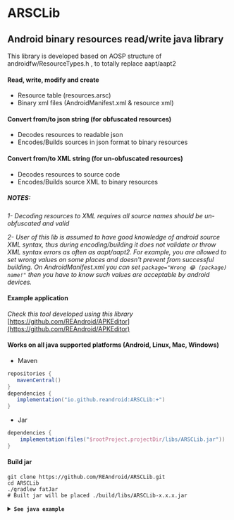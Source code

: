 # ARSCLib
## Android binary resources read/write java library
This library is developed based on AOSP structure of androidfw/ResourceTypes.h , to totally replace aapt/aapt2
#### Read, write, modify and create
* Resource table (resources.arsc)
* Binary xml files (AndroidManifest.xml & resource xml)
#### Convert from/to json string (for obfuscated resources)

* Decodes resources to readable json
* Encodes/Builds sources in json format to binary resources

#### Convert from/to XML string (for un-obfuscated resources)

* Decodes resources to source code
* Encodes/Builds source XML to binary resources

##### _NOTES:_

  _1- Decoding resources to XML requires all source names should be un-obfuscated and valid_

  _2- User of this lib is assumed to have good knowledge of android source XML syntax, thus
  during encoding/building it does not validate or throw XML syntax errors as often as aapt/aapt2. For
  example, you are allowed to set wrong values on some places and doesn't prevent from
  successful building. On AndroidManifest.xml you can set  ``` package="Wrong 😂 (package) name!" ``` 
  then you have to know such values are acceptable by android devices._


#### Example application
_Check this tool developed using this library_
[https://github.com/REAndroid/APKEditor](https://github.com/REAndroid/APKEditor)

#### Works on all java supported platforms (Android, Linux, Mac, Windows)


* Maven
 ```gradle
repositories {
    mavenCentral()
}
dependencies {
    implementation("io.github.reandroid:ARSCLib:+")
}
```
* Jar

```gradle
dependencies {
    implementation(files("$rootProject.projectDir/libs/ARSCLib.jar"))
}
```
#### Build jar

```ShellSession
git clone https://github.com/REAndroid/ARSCLib.git
cd ARSCLib
./gradlew fatJar
# Built jar will be placed ./build/libs/ARSCLib-x.x.x.jar
```

<details><summary> <code><b>See java example</b></code></summary>

```java
import com.reandroid.arsc.chunk.TableBlock;
import com.reandroid.arsc.chunk.PackageBlock;
import com.reandroid.arsc.chunk.xml.AndroidManifestBlock;
import com.reandroid.arsc.chunk.xml.ResXmlElement;
import com.reandroid.arsc.chunk.xml.ResXmlAttribute;

public static void exampleManifest()throws IOException{
        File inFile=new File("AndroidManifest.xml");

        // *** Loading AndroidManifest ***
        AndroidManifestBlock manifestBlock=AndroidManifestBlock.load(inFile);

        System.out.println("Package name: "+manifestBlock.getPackageName());

        List<String> usesPermissionList=manifestBlock.getUsesPermissions();
        for(String usesPermission:usesPermissionList){
        System.out.println("Uses permission: "+usesPermission);
        }

        // *** Modifying AndroidManifest ***
        // Change package name
        manifestBlock.setPackageName("com.new.package-name");
        // Add uses-permission
        manifestBlock.addUsesPermission("android.permission.WRITE_EXTERNAL_STORAGE");
        // Modify version code
        manifestBlock.setVersionCode(904);
        // Modify version name
        manifestBlock.setVersionName("9.0.4");

        // Modify xml attribute
        List<ResXmlElement> activityList=manifestBlock.listActivities();
        for(ResXmlElement activityElement:activityList){
        ResXmlAttribute attributeName=activityElement.searchAttributeByResourceId(AndroidManifestBlock.ID_name);
        System.out.println("Old activity name: "+attributeName.getValueAsString());
        attributeName.setValueAsString("com.app.MyActivity");
        System.out.println("New activity name: "+attributeName.getValueAsString());
        break;
        }

        // Refresh to re-calculate offsets
        manifestBlock.refresh();
        // Save
        File outFile=new File("AndroidManifest_out.xml");
        manifestBlock.writeBytes(outFile);

        System.out.println("Saved: "+outFile);
        }

```



```java
    public static void exampleResourceTable() throws IOException{
        File inFile=new File("resources.arsc");

        // *** Loading resource table ***
        TableBlock tableBlock=TableBlock.load(inFile);

        Collection<PackageBlock> packageBlockList=tableBlock.listPackages();
        System.out.println("Packages count = "+packageBlockList.size());
        for(PackageBlock packageBlock:packageBlockList){
        System.out.println("Package id = "+packageBlock.getId()
        +", name = "+packageBlock.getName());
        }

        // *** Modify resource table
        // Change package name
        for(PackageBlock packageBlock:packageBlockList){
        String name = packageBlock.getName();
        String newName = name + ".new-name";
        packageBlock.setName(newName);
        }

        // Refresh to re-calculate offsets
        tableBlock.refresh();
        // Save
        File outFile=new File("resources_out.arsc");
        tableBlock.writeBytes(outFile);

        System.out.println("Saved: "+outFile);
        }

```

```java   
    public static void exampleLoadApk() throws IOException{
        File inFile=new File("test.apk");
        File outDir=new File("test_out");

        ApkModule apkModule=ApkModule.loadApkFile(inFile);

        ApkJsonDecoder decoder=new ApkJsonDecoder(apkModule);
        outDir=decoder.writeToDirectory(outDir);
        System.out.println("Decoded to: "+outDir);

        // You can do any logical modification on any json files here

        // To convert back json to apk

        ApkJsonEncoder encoder=new ApkJsonEncoder();
        ApkModule encodedModule=encoder.scanDirectory(outDir);

        File outApk=new File("test_out_re-encoded.apk");
        encodedModule.writeApk(outApk);

        System.out.println("Created apk: "+outApk);
    }
    
```
</details>

